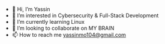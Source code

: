 - 👋 Hi, I’m Yassin
- 👀 I’m interested in Cybersecurity & Full-Stack Development
- 🌱 I’m currently learning Linux
- 💞️ I’m looking to collaborate on MY BRAIN
- 📫 How to reach me yassinmo104@gmail.com

<!---
000NeOn/000NeOn is a ✨ special ✨ repository because its `README.md` (this file) appears on your GitHub profile.
You can click the Preview link to take a look at your changes.
--->
